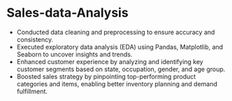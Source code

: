 # Sales-data-Analysis
- Conducted data cleaning and preprocessing to ensure accuracy and consistency.  
- Executed exploratory data analysis (EDA) using Pandas, Matplotlib, and Seaborn to uncover insights and trends.  
- Enhanced customer experience by analyzing and identifying key customer segments based on state, occupation, gender, and age group.  
- Boosted sales strategy by pinpointing top-performing product categories and items, enabling better inventory planning and demand fulfillment.
